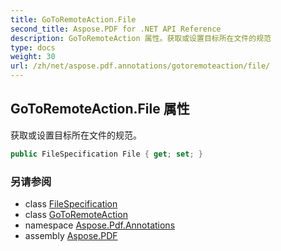 ```yaml
---
title: GoToRemoteAction.File
second_title: Aspose.PDF for .NET API Reference
description: GoToRemoteAction 属性。获取或设置目标所在文件的规范
type: docs
weight: 30
url: /zh/net/aspose.pdf.annotations/gotoremoteaction/file/
---
```

## GoToRemoteAction.File 属性

获取或设置目标所在文件的规范。

```csharp
public FileSpecification File { get; set; }
```

### 另请参阅

* class [FileSpecification](../../../aspose.pdf/filespecification/)
* class [GoToRemoteAction](../)
* namespace [Aspose.Pdf.Annotations](../../../aspose.pdf.annotations/)
* assembly [Aspose.PDF](../../../)